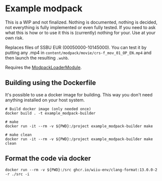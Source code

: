 # Example modpack

This is a WIP and not finalized. Nothing is documented, nothing is decided, not everything is fully implemented or
even fully tested. If you need to ask what this is how or to use it this is (currently) nothing for your. Use at your
own risk.

Replaces files of SSBU EUR (00050000-10145000). You can test it by putting any .mp4
in `content/modpack/movie/crs-f_mov_01_OP_EN.mp4` and then launch the resulting `.wuhb`.

Requires the [ModpackLoaderModule](https://github.com/wiiu-env/ModpackLoaderModule).

## Building using the Dockerfile

It's possible to use a docker image for building. This way you don't need anything installed on your host system.

```
# Build docker image (only needed once)
docker build . -t example_modpack-builder

# make 
docker run -it --rm -v ${PWD}:/project example_modpack-builder make

# make clean
docker run -it --rm -v ${PWD}:/project example_modpack-builder make clean
```

## Format the code via docker

`docker run --rm -v ${PWD}:/src ghcr.io/wiiu-env/clang-format:13.0.0-2 -r ./src -i`